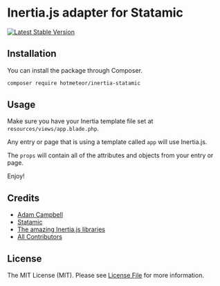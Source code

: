 # Inertia.js adapter for Statamic

[![Latest Stable Version](https://poser.pugx.org/hotmeteor/inertia-statamic/v)](//packagist.org/packages/hotmeteor/inertia-statamic)

## Installation

You can install the package through Composer.

```bash
composer require hotmeteor/inertia-statamic
```

## Usage

Make sure you have your Inertia template file set at `resources/views/app.blade.php`.

Any entry or page that is using a template called `app` will use Inertia.js.

The `props` will contain all of the attributes and objects from your entry or page.

Enjoy!


## Credits

- [Adam Campbell](https://github.com/hotmeteor)
- [Statamic](https://statamic.com)
- [The amazing Inertia.js libraries](https://github.com/inertiajs)
- [All Contributors](../../contributors)


## License

The MIT License (MIT). Please see [License File](LICENSE.md) for more information.
